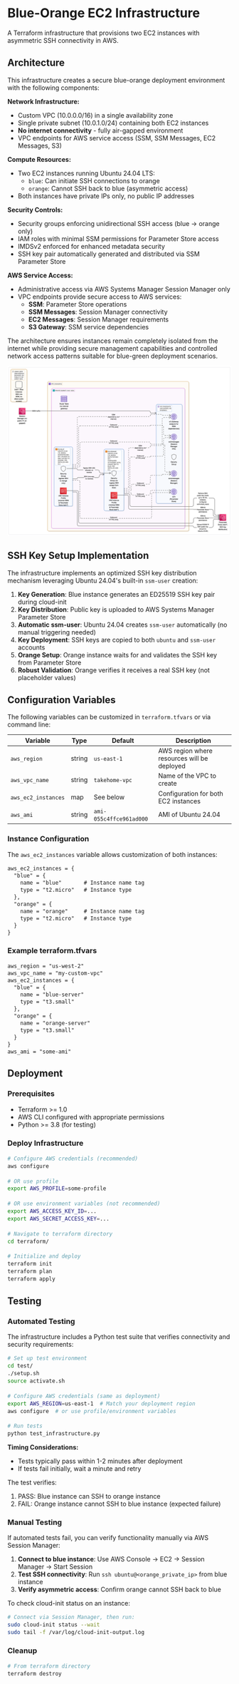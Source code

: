 # Blue-Orange EC2 Infrastructure

A Terraform infrastructure that provisions two EC2 instances with asymmetric SSH connectivity in AWS.

## Architecture

This infrastructure creates a secure blue-orange deployment environment with the following components:

**Network Infrastructure:**
- Custom VPC (10.0.0.0/16) in a single availability zone
- Single private subnet (10.0.1.0/24) containing both EC2 instances
- **No internet connectivity** - fully air-gapped environment
- VPC endpoints for AWS service access (SSM, SSM Messages, EC2 Messages, S3)

**Compute Resources:**
- Two EC2 instances running Ubuntu 24.04 LTS:
  - `blue`: Can initiate SSH connections to orange
  - `orange`: Cannot SSH back to blue (asymmetric access)
- Both instances have private IPs only, no public IP addresses

**Security Controls:**
- Security groups enforcing unidirectional SSH access (blue → orange only)
- IAM roles with minimal SSM permissions for Parameter Store access
- IMDSv2 enforced for enhanced metadata security
- SSH key pair automatically generated and distributed via SSM Parameter Store

**AWS Service Access:**
- Administrative access via AWS Systems Manager Session Manager only
- VPC endpoints provide secure access to AWS services:
  - **SSM**: Parameter Store operations
  - **SSM Messages**: Session Manager connectivity
  - **EC2 Messages**: Session Manager requirements
  - **S3 Gateway**: SSM service dependencies

The architecture ensures instances remain completely isolated from the internet while providing secure management capabilities and controlled network access patterns suitable for blue-green deployment scenarios.

![Architecture Diagram](./architecture.png)

## SSH Key Setup Implementation

The infrastructure implements an optimized SSH key distribution mechanism leveraging Ubuntu 24.04's built-in `ssm-user` creation:

1. **Key Generation**: Blue instance generates an ED25519 SSH key pair during cloud-init
2. **Key Distribution**: Public key is uploaded to AWS Systems Manager Parameter Store
3. **Automatic ssm-user**: Ubuntu 24.04 creates `ssm-user` automatically (no manual triggering needed)
4. **Key Deployment**: SSH keys are copied to both `ubuntu` and `ssm-user` accounts
5. **Orange Setup**: Orange instance waits for and validates the SSH key from Parameter Store
6. **Robust Validation**: Orange verifies it receives a real SSH key (not placeholder values)

## Configuration Variables

The following variables can be customized in `terraform.tfvars` or via command line:

| Variable | Type | Default | Description |
|----------|------|---------|-------------|
| `aws_region` | string | `us-east-1` | AWS region where resources will be deployed |
| `aws_vpc_name` | string | `takehome-vpc` | Name of the VPC to create |
| `aws_ec2_instances` | map | See below | Configuration for both EC2 instances |
| `aws_ami` | string | `ami-055c4ffce961ad000` | AMI of Ubuntu 24.04 |

### Instance Configuration

The `aws_ec2_instances` variable allows customization of both instances:

```hcl
aws_ec2_instances = {
  "blue" = {
    name = "blue"       # Instance name tag
    type = "t2.micro"   # Instance type
  },
  "orange" = {
    name = "orange"     # Instance name tag  
    type = "t2.micro"   # Instance type
  }
}
```

### Example terraform.tfvars

```hcl
aws_region = "us-west-2"
aws_vpc_name = "my-custom-vpc"
aws_ec2_instances = {
  "blue" = {
    name = "blue-server"
    type = "t3.small"
  },
  "orange" = {
    name = "orange-server"
    type = "t3.small"
  }
}
aws_ami = "some-ami"
```

## Deployment

### Prerequisites
- Terraform >= 1.0
- AWS CLI configured with appropriate permissions
- Python >= 3.8 (for testing)

### Deploy Infrastructure

```bash
# Configure AWS credentials (recommended)
aws configure

# OR use profile
export AWS_PROFILE=some-profile

# OR use environment variables (not recommended)
export AWS_ACCESS_KEY_ID=...
export AWS_SECRET_ACCESS_KEY=...

# Navigate to terraform directory
cd terraform/

# Initialize and deploy
terraform init
terraform plan
terraform apply
```

## Testing

### Automated Testing

The infrastructure includes a Python test suite that verifies connectivity and security requirements:

```bash
# Set up test environment
cd test/
./setup.sh
source activate.sh

# Configure AWS credentials (same as deployment)
export AWS_REGION=us-east-1  # Match your deployment region
aws configure  # or use profile/environment variables

# Run tests
python test_infrastructure.py
```

**Timing Considerations:**
- Tests typically pass within 1-2 minutes after deployment
- If tests fail initially, wait a minute and retry

The test verifies:
1. PASS: Blue instance can SSH to orange instance
2. FAIL: Orange instance cannot SSH to blue instance (expected failure)

### Manual Testing

If automated tests fail, you can verify functionality manually via AWS Session Manager:

1. **Connect to blue instance**: Use AWS Console → EC2 → Session Manager → Start Session
2. **Test SSH connectivity**: Run `ssh ubuntu@<orange_private_ip>` from blue instance
3. **Verify asymmetric access**: Confirm orange cannot SSH back to blue

To check cloud-init status on an instance:
```bash
# Connect via Session Manager, then run:
sudo cloud-init status --wait
sudo tail -f /var/log/cloud-init-output.log
```

### Cleanup
```bash
# From terraform directory
terraform destroy
```